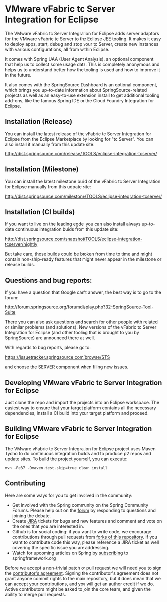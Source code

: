 # VMware vFabric tc Server Integration for Eclipse
      
  The VMware vFabric tc Server Integration for Eclipse adds server adaptors for the VMware
  vFabric tc Server to the Eclipse JEE tooling. It makes it easy to deploy apps, start, debug
  and stop your tc Server, create new instances with various configurations, all from within Eclipse.

  It comes with Spring UAA (User Agent Analysis), an optional component that help us to
  collect some usage data. This is completely anonymous and helps us to understand better how
  the tooling is used and how to improve it in the future.

  It also comes with the SpringSource Dashboard is an optional component, which brings you
  up-to-date information about SpringSource-related projects as well as an easy-to-use extension
  install to get additional tooling add-ons, like the famous Spring IDE or the Cloud Foundry
  Integration for Eclipse.

## Installation (Release)

  You can install the latest release of the vFabric tc Server Integration for Eclipse from the
  Eclipse Marketplace by looking for "tc Server". You can also install it manually from this update site:

  http://dist.springsource.com/release/TOOLS/eclipse-integration-tcserver/

## Installation (Milestone)

  You can install the latest milestone build of the vFabric tc Server Integration for Eclipse
  manually from this udpate site:

  http://dist.springsource.com/milestone/TOOLS/eclipse-integration-tcserver/

## Installation (CI builds)

  If you want to live on the leading egde, you can also install always up-to-date continuous
  integration buids from this update site:

  http://dist.springsource.com/snapshot/TOOLS/eclipse-integration-tcserver/nightly

  But take care, those builds could be broken from time to time and might contain non-ship-ready
  features that might never appear in the milestone or release builds.

## Questions and bug reports:

  If you have a question that Google can't answer, the best way is to go to the forum:

  http://forum.springsource.org/forumdisplay.php?32-SpringSource-Tool-Suite

  There you can also ask questions and search for other people with related or similar problems
  (and solutions). New versions of the vFabric tc Server Integration for Eclipse (and other
  tooling that is brought to you by SpringSource) are announced there as well.

  With regards to bug reports, please go to:

  https://issuetracker.springsource.com/browse/STS

  and choose the SERVER component when filing new issues.

## Developing VMware vFabric tc Server Integration for Eclipse

  Just clone the repo and import the projects into an Eclipse workspace. The easiest way to ensure
  that your target platform contains all the necessary dependencies, install a CI build into
  your target platform and proceed.

## Building VMware vFabric tc Server Integration for Eclipse
  
  The VMware vFabric tc Server Integration for Eclipse project uses Maven Tycho to do continuous integration
  builds and to produce p2 repos and update sites. To build the project yourself, you can execute:

  `mvn -Pe37 -Dmaven.test.skip=true clean install`

## Contributing

  Here are some ways for you to get involved in the community:

  * Get involved with the Spring community on the Spring Community Forums.  Please help out on the [forum](http://forum.springsource.org/forumdisplay.php?32-SpringSource-Tool-Suite) by responding to questions and joining the debate.
  * Create [JIRA](https://issuetracker.springsource.com/browse/STS) tickets for bugs and new features and comment and vote on the ones that you are interested in.  
  * Github is for social coding: if you want to write code, we encourage contributions through pull requests from [forks of this repository](http://help.github.com/forking/). If you want to contribute code this way, please reference a JIRA ticket as well covering the specific issue you are addressing.
  * Watch for upcoming articles on Spring by [subscribing](http://www.springsource.org/node/feed) to springframework.org

Before we accept a non-trivial patch or pull request we will need you to sign the [contributor's agreement](https://support.springsource.com/spring_eclipsecla_committer_signup). Signing the contributor's agreement does not grant anyone commit rights to the main repository, but it does mean that we can accept your contributions, and you will get an author credit if we do. Active contributors might be asked to join the core team, and given the ability to merge pull requests.
